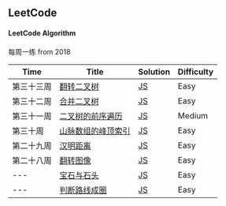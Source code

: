 

## LeetCode

#### LeetCode Algorithm

每周一练 from 2018

|    Time   | Title |    Solution    | Difficulty |
| ---       | ---         | ---      | ---        |
| 第三十三周  | [翻转二叉树](https://leetcode-cn.com/problems/invert-binary-tree/description/)    | [JS](https://github.com/oneMoreTime1357/codewar-algorithm/blob/master/algorithm/js/invertBinaryTree.js)  | Easy   |
| 第三十二周  | [合并二叉树](https://leetcode-cn.com/problems/merge-two-binary-trees/description/)    | [JS](https://github.com/oneMoreTime1357/codewar-algorithm/blob/master/algorithm/js/mergeBinaryTree.js)   | Easy    |
| 第三十一周  | [二叉树的前序遍历](https://leetcode-cn.com/problems/binary-tree-preorder-traversal/description/)     | [JS](https://github.com/oneMoreTime1357/codewar-algorithm/blob/master/algorithm/js/binaryTreePreOrder.js)    | Medium    |
| 第三十周   | [山脉数组的峰顶索引](https://leetcode-cn.com/problems/peak-index-in-a-mountain-array/description/)   | [JS](https://github.com/oneMoreTime1357/codewar-algorithm/blob/master/algorithm/js/peakIndexMountain.js)     | Easy       |
| 第二十九周 | [汉明距离](https://leetcode-cn.com/problems/hamming-distance/description/)     | [JS](https://github.com/oneMoreTime1357/codewar-algorithm/blob/master/algorithm/js/Hanming-distance.js)       | Easy       |
| 第二十八周 | [翻转图像](https://leetcode-cn.com/problems/flipping-an-image/description/)     | [JS](https://github.com/oneMoreTime1357/codewar-algorithm/blob/master/algorithm/js/Flipping-an-image.js)        | Easy       |
| ---        | [宝石与石头](https://leetcode-cn.com/problems/jewels-and-stones/description/)   | [JS](https://github.com/oneMoreTime1357/codewar-algorithm/blob/master/algorithm/js/%E5%AE%9D%E7%9F%B3%E4%B8%8E%E7%9F%B3%E5%A4%B4and%20Moving%20Zeros%20To%20The%20End.md)       | Easy       |
| ---        | [判断路线成圈](https://leetcode-cn.com/problems/judge-route-circle/description/) | [JS](https://github.com/oneMoreTime1357/codewar-algorithm/blob/master/algorithm/js/%E5%88%A4%E6%96%AD%E8%B7%AF%E7%BA%BF%E6%88%90%E5%9C%88.md)      | Easy       |
